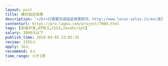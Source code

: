 ```yaml
---                
layout: post       
title: 模仿指定效果           
description: '</br>只需要完成指定效果即可，http://www.locus-solus.it/en/该页面首页切换效果，为6个轮播切换，可更换图片文字等。</br>'     
contenturl: https://pro.lagou.com/project/7060.html      
tags: [前端开发,HTML5,CSS3,JavaScript]            
salary: 3000元以下          
publish_time: 2018-04-01 23:02:25         
review: 2291人                   
apply: 16人                   
recommend: 4人                   
time_range: 小于1周              
---                 
```

